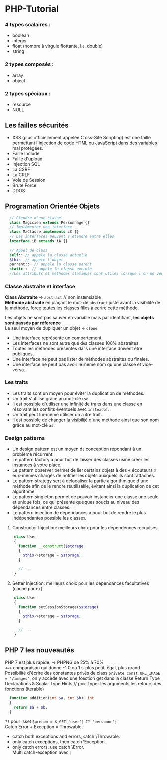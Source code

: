# PHP-Tutorial

### 4 types scalaires :
* boolean       
* integer       
* float (nombre à virgule flottante, i.e. double)        
* string        
       
### 2 types composés :     
* array      
* object      

### 2 types spéciaux :
* resource     
* NULL     

## Les failles sécurités
* XSS (plus officiellement appelée Cross-Site Scripting) est une faille permettant l'injection de code HTML ou JavaScript dans des variables mal protégées.        
* Faille Include      
* Faille d'upload     
* Injection SQL      
* La CSRF      
* La CRLF      
* Vole de Session      
* Brute Force      
* DDOS

## Programation Orientée Objets
```php
  // Etendre d'une classe
  class Magicien extends Personnage {}
  // Implémenter une interface 
  class MaClasse implements iC {}
  // Les interfaces peuvent s'etendre entre elles
  interface iB extends iA {}
  
  // Appel de class
  self:: // appele la classe actuelle
  $this  // appele l'objet
  parrent::  // appele la classe parent
  static::  // appele la classe executé
  //Les attributs et méthodes statiques sont utiles lorsque l'on ne veut pas avoir besoin d'un objet pour s'en servir.
```

### Classe abstraite et interface
__Class Abstraite__ -> ```abstract``` // non instensiable     
__Méthode abstraite__ en plaçant le mot-clé ```abstract``` juste avant la visibilité de la méthode, force toutes les classes filles à écrire cette méthode.      
        
Les objets ne sont pas sauver en variable mais par identifiant, __les objets sont passés par réference__       
Le seul moyen de dupliquer un objet => ```clone```      

* Une interface représente un comportement.        
* Les interfaces ne sont autre que des classes 100% abstraites.        
* Toutes les méthodes présentes dans une interface doivent être publiques.        
* Une interface ne peut pas lister de méthodes abstraites ou finales.      
* Une interface ne peut pas avoir le même nom qu'une classe et vice-versa.        

### Les traits
* Les traits sont un moyen pour éviter la duplication de méthodes.
* Un trait s'utilise grâce au mot-clé ```use```.
* Il est possible d'utiliser une infinité de traits dans une classe en résolvant les conflits éventuels avec ```insteadof```.
* Un trait peut lui-même utiliser un autre trait.
* Il est possible de changer la visibilité d'une méthode ainsi que son nom grâce au mot-clé ```as```.

### Design patterns
* Un design pattern est un moyen de conception répondant à un problème récurrent.
* Le pattern factory a pour but de laisser des classes usine créer les instances à votre place.
* Le pattern observer permet de lier certains objets à des « écouteurs » eux-mêmes chargés de notifier les objets auxquels ils sont rattachés.
* Le pattern strategy sert à délocaliser la partie algorithmique d'une méthode afin de le rendre réutilisable, évitant ainsi la duplication de cet algorithme.
* Le pattern singleton permet de pouvoir instancier une classe une seule et unique fois, ce qui présente quelques soucis au niveau des dépendances entre classes.
* Le pattern injection de dépendances a pour but de rendre le plus indépendantes possible les classes.

1. Constructor Injection: meilleurs choix pour les dépendences recquises
```php
    class User
    {
      function __construct($storage)
      {
        $this->storage = $storage;
      }

      // ...
    }
```
2. Setter Injection: meilleurs choix pour les dépendances facultatives (cache par ex)
```php
    class User
    {
      function setSessionStorage($storage)
      {
        $this->storage = $storage;
      }

      // ...
    }
```

## PHP 7 les nouveautés
PHP 7 est plus rapide. -> PHPNG de 25% à 70%        
```<=>``` comparaison qui donne -1 0 ou 1 si plus petit, égal, plus grand 
Possibilité d'écrire des constantes privés de class ```private const URL_IMAGE = '/images'```, on y accède avec une fonction get dans la classe
Return Type Declarations & Scalar Type Hints  // pour typer les arguments les retours des fonctions (iterable)
```php
  function addition(int $a, int $b): int
  {
    return $a + $b;
  }
```
```??``` pour isset  ```$prenom = $_GET['user'] ?? 'personne'```;     
Catch Error + Execption = Throwable. 
* catch both exceptions and errors, catch \Throwable. 
* only catch exceptions, then catch \Exception. 
* only catch errors, use catch \Error.      
Multi catch-exception avec ```|```
